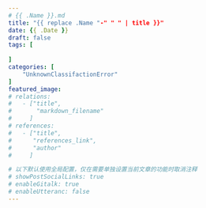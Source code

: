 ```yaml
---
# {{ .Name }}.md
title: "{{ replace .Name "-" " " | title }}"
date: {{ .Date }}
draft: false
tags: [
    
]
categories: [
    "UnknownClassifactionError"
]
featured_image: 
# relations: 
#   - ["title",
#       "markdown_filename"
#     ]
# references: 
#   - ["title", 
#      "references_link", 
#      "author"
#     ]

# 以下默认使用全局配置，仅在需要单独设置当前文章的功能时取消注释
# showPostSocialLinks: true
# enableGitalk: true 
# enableUtteranc: false
---
```

